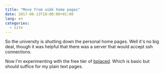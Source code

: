 ```yaml
---
title: "Move from uibk home pages"
date: 2017-06-13T18:00:00+01:00
lang: en
categories:
  - site
---
```


So the university is shutting down the personal home pages.
Well it's no big deal, though it was helpful that there was a
server that would accept ssh connections. 

Now I'm experimenting with the free tier of
[bplaced](http://www.bplaced.net).  Which is basic but
should suffice for my plain text pages.  
